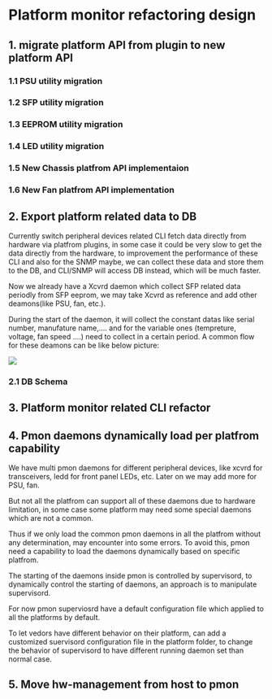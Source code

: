 # Platform monitor refactoring design #
## 1. migrate platform API from plugin to new platform API ##
### 1.1 PSU utility migration ###
### 1.2 SFP utility migration ###
### 1.3 EEPROM utility migration ###
### 1.4 LED utility migration ###
### 1.5 New Chassis platfrom API implementaion ###
### 1.6 New Fan platfrom API implementation
## 2. Export platform related data to DB ##
Currently switch peripheral devices related CLI fetch data directly from hardware via platfrom plugins, in some case it could be very slow to get the data directly from the hardware, to improvement the performance of these CLI and also for the SNMP maybe, we can collect these data and store them to the DB, and CLI/SNMP will access DB instead,  which will be much faster.

Now we already have a Xcvrd daemon which collect SFP related data periodly from SFP eeprom, we may take Xcvrd as reference and add other deamons(like PSU, fan, etc.). 

During the start of the daemon, it will collect the constant datas like serial number, manufature name,.... and for the variable ones (tempreture, voltage, fan speed ....) need to collect in a certain period. A common flow for these deamons can be like below picture:

![](https://github.com/keboliu/SONiC/blob/gh-pages/images/daemon-flow.svg)

### 2.1 DB Schema ###
## 3. Platform monitor related CLI refactor ##
## 4. Pmon daemons dynamically load per platfrom capability ##

We have multi pmon daemons for different peripheral devices, like xcvrd for transceivers, ledd for front panel LEDs, etc. Later on we may add more for PSU, fan. 

But not all the platfrom can support all of these daemons due to hardware limitation, in some case some platform may need some special daemons which are not a common. 

Thus if we only load the common pmon daemons in all the platfrom without any determination, may encounter into some errors. To avoid this, pmon need a capability to load the daemons dynamically based on specific platfrom.

The starting of the daemons inside pmon is controlled by supervisord, to dynamically control the starting of daemons, an approach is to manipulate supervisord.

For now pmon superviosrd have a default configuration file which applied to all the platforms by default.

To let vedors have different behavior on their platform, can add a customized suervisord configuration file in the platform folder,  to change the behavior of supervisord to have different running daemon set than normal case. 

## 5. Move hw-management from host to pmon
